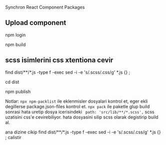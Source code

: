 Synchron React Component Packages

## Upload component

npm login

npm build

## scss isimlerini css xtentiona cevir
find dist/**/*.js -type f -exec sed -i -e 's/.scss/.css/g' *.js {} \;

cd dist

npm publish

Notlar: 
`npx npm-packlist` ile eklenmisler dosyalari kontrol et, eger ekli degillerse package.json-files kontrol et. `npx pack` ile paketle
glup build sonrasi hata uretip dosya icerisindeki ` path: 'src/lib/**/*.scss',` scss uzatisini css'e cevirebiliyor. hata dosyasini silip scss olarak degistirip build al.

ana dizine cikip 
find dist/**/*.js -type f -exec sed -i -e 's/.scss/.css/g' *.js {} \;
calistir


